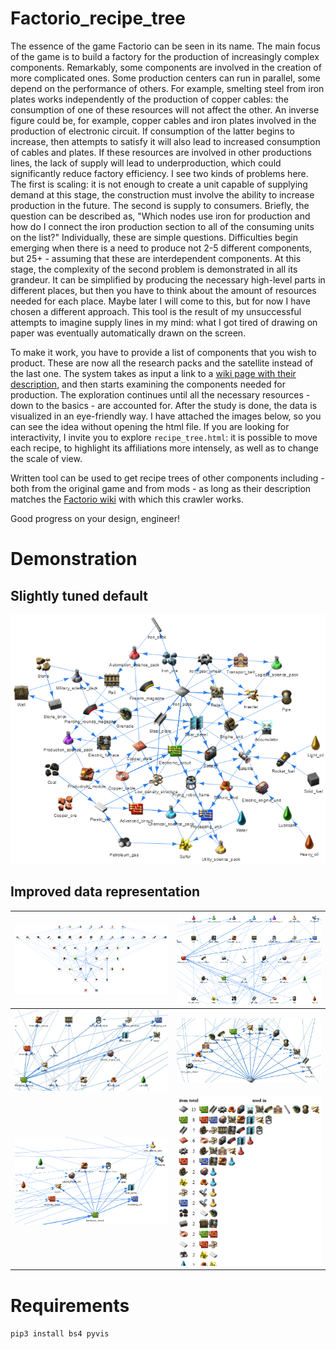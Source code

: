# Factorio_recipe_tree
The essence of the game Factorio can be seen in its name. The main focus of the game is to build a factory for the production of increasingly complex components. Remarkably, some components are involved in the creation of more complicated ones. Some production centers can run in parallel, some depend on the performance of others. For example, smelting steel from iron plates works independently of the production of copper cables: the consumption of one of these resources will not affect the other. An inverse figure could be, for example, copper cables and iron plates involved in the production of electronic circuit. If consumption of the latter begins to increase, then attempts to satisfy it will also lead to increased consumption of cables and plates. If these resources are involved in other productions lines, the lack of supply will lead to underproduction, which could significantly reduce factory efficiency. I see two kinds of problems here. The first is scaling: it is not enough to create a unit capable of supplying demand at this stage, the construction must involve the ability to increase production in the future. The second is supply to consumers. Briefly, the question can be described as, "Which nodes use iron for production and how do I connect the iron production section to all of the consuming units on the list?" Individually, these are simple questions. Difficulties begin emerging when there is a need to produce not 2-5 different components, but 25+ - assuming that these are interdependent components. At this stage, the complexity of the second problem is demonstrated in all its grandeur. It can be simplified by producing the necessary high-level parts in different places, but then you have to think about the amount of resources needed for each place. Maybe later I will come to this, but for now I have chosen a different approach.
This tool is the result of my unsuccessful attempts to imagine supply lines in my mind: what I got tired of drawing on paper was eventually automatically drawn on the screen.

To make it work, you have to provide a list of components that you wish to product. These are now all the research packs and the satellite instead of the last one. The system takes as input a link to a [wiki page with their description](https://wiki.factorio.com/Science_pack), and then starts examining the components needed for production. The exploration continues until all the necessary resources - down to the basics - are accounted for. After the study is done, the data is visualized in an eye-friendly way. I have attached the images below, so you can see the idea without opening the html file. If you are looking for interactivity, I invite you to explore ```recipe_tree.html```: it is possible to move each recipe, to highlight its affiliations more intensely, as well as to change the scale of view.

Written tool can be used to get recipe trees of other components including - both from the original game and from mods - as long as their description matches the [Factorio wiki](https://wiki.factorio.com) with which this crawler works.

Good progress on your design, engineer!

# Demonstration
## Slightly tuned default
<img src="img/tuned_default.png">

## Improved data representation
| <img src="img/improved_representation_1.png"> | <img src="img/improved_representation_2.png"> |
|:--:|:--:|
| <img src="img/improved_representation_3.png"> | <img src="img/improved_representation_4.png"> |
| <img src="img/improved_representation_5.png"> | <img src="img/usage_table.png"> |

# Requirements
```pip3 install bs4 pyvis```
